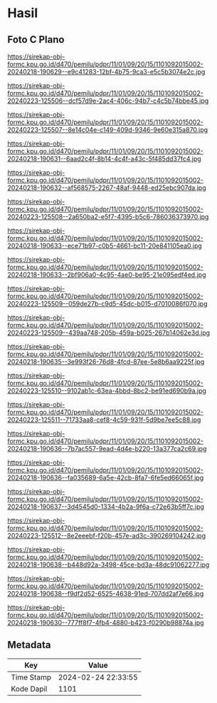 # Hasil

## Foto C Plano

https://sirekap-obj-formc.kpu.go.id/d470/pemilu/pdpr/11/01/09/20/15/1101092015002-20240218-190629--e9c41283-12bf-4b75-9ca3-e5c5b3074e2c.jpg

https://sirekap-obj-formc.kpu.go.id/d470/pemilu/pdpr/11/01/09/20/15/1101092015002-20240223-125506--dcf57d9e-2ac4-406c-94b7-c4c5b74bbe45.jpg

https://sirekap-obj-formc.kpu.go.id/d470/pemilu/pdpr/11/01/09/20/15/1101092015002-20240223-125507--8e14c04e-c149-409d-9346-9e60e315a870.jpg

https://sirekap-obj-formc.kpu.go.id/d470/pemilu/pdpr/11/01/09/20/15/1101092015002-20240218-190631--6aad2c4f-8b14-4c4f-a43c-5f485dd37fc4.jpg

https://sirekap-obj-formc.kpu.go.id/d470/pemilu/pdpr/11/01/09/20/15/1101092015002-20240218-190632--af568575-2267-48af-9448-ed25ebc907da.jpg

https://sirekap-obj-formc.kpu.go.id/d470/pemilu/pdpr/11/01/09/20/15/1101092015002-20240223-125508--2a650ba2-e5f7-4395-b5c6-786036373970.jpg

https://sirekap-obj-formc.kpu.go.id/d470/pemilu/pdpr/11/01/09/20/15/1101092015002-20240218-190633--ece71b97-c0b5-4661-bc11-20e841105ea0.jpg

https://sirekap-obj-formc.kpu.go.id/d470/pemilu/pdpr/11/01/09/20/15/1101092015002-20240218-190633--2bf906a0-4c95-4ae0-be95-21e095edf4ed.jpg

https://sirekap-obj-formc.kpu.go.id/d470/pemilu/pdpr/11/01/09/20/15/1101092015002-20240223-125509--059de27b-c9d5-45dc-b015-d7010086f070.jpg

https://sirekap-obj-formc.kpu.go.id/d470/pemilu/pdpr/11/01/09/20/15/1101092015002-20240223-125509--439aa748-205b-459a-b025-267b14062e3d.jpg

https://sirekap-obj-formc.kpu.go.id/d470/pemilu/pdpr/11/01/09/20/15/1101092015002-20240218-190635--3e993f26-76d8-4fcd-87ee-5e8b6aa9225f.jpg

https://sirekap-obj-formc.kpu.go.id/d470/pemilu/pdpr/11/01/09/20/15/1101092015002-20240223-125510--9102ab1c-63ea-4bbd-8bc2-be91ed690b9a.jpg

https://sirekap-obj-formc.kpu.go.id/d470/pemilu/pdpr/11/01/09/20/15/1101092015002-20240223-125511--71733aa8-cef8-4c59-931f-5d9be7ee5c88.jpg

https://sirekap-obj-formc.kpu.go.id/d470/pemilu/pdpr/11/01/09/20/15/1101092015002-20240218-190636--7b7ac557-9ead-4d4e-b220-13a377ca2c69.jpg

https://sirekap-obj-formc.kpu.go.id/d470/pemilu/pdpr/11/01/09/20/15/1101092015002-20240218-190636--fa035689-6a5e-42cb-8fa7-6fe5ed66065f.jpg

https://sirekap-obj-formc.kpu.go.id/d470/pemilu/pdpr/11/01/09/20/15/1101092015002-20240218-190637--3d4545d0-1334-4b2a-9f6a-c72e63b5ff7c.jpg

https://sirekap-obj-formc.kpu.go.id/d470/pemilu/pdpr/11/01/09/20/15/1101092015002-20240223-125512--8e2eeebf-f20b-457e-ad3c-390269104242.jpg

https://sirekap-obj-formc.kpu.go.id/d470/pemilu/pdpr/11/01/09/20/15/1101092015002-20240218-190638--b448d92a-3498-45ce-bd3a-48dc91062277.jpg

https://sirekap-obj-formc.kpu.go.id/d470/pemilu/pdpr/11/01/09/20/15/1101092015002-20240218-190638--f9df2d52-6525-4638-91ed-707dd2af7e66.jpg

https://sirekap-obj-formc.kpu.go.id/d470/pemilu/pdpr/11/01/09/20/15/1101092015002-20240218-190630--777ff8f7-4fb4-4880-b423-f0290b98874a.jpg


## Metadata

| Key        | Value               |
| ---------- | ------------------- |
| Time Stamp | 2024-02-24 22:33:55 |
| Kode Dapil | 1101                |



